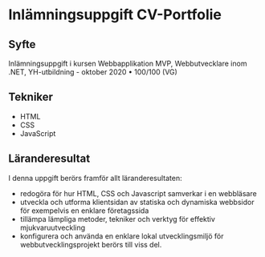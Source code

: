 # Inlämningsuppgift CV-Portfolie
## Syfte
Inlämningsuppgift i kursen Webbapplikation MVP, Webbutvecklare inom .NET, YH-utbildning - oktober 2020
•	100/100 (VG)
## Tekniker
* HTML
* CSS
* JavaScript
## Läranderesultat
I denna uppgift berörs framför allt läranderesultaten:
* redogöra för hur HTML, CSS och Javascript samverkar i en webbläsare
* utveckla och utforma klientsidan av statiska och dynamiska webbsidor för exempelvis en enklare företagssida
* tillämpa lämpliga metoder, tekniker och verktyg för effektiv mjukvaruutveckling
* konfigurera och använda en enklare lokal utvecklingsmiljö för webbutvecklingsprojekt berörs till viss del.
